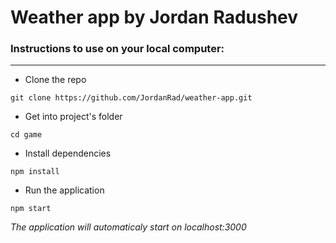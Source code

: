 Weather app by Jordan Radushev 
===================

### Instructions to use on your local computer: ###
---------------
* Clone the repo 
```
git clone https://github.com/JordanRad/weather-app.git
```
* Get into project's folder 
```
cd game
```
* Install dependencies 
```
npm install
```

* Run the application 
```
npm start
```
*The application will automaticaly start on localhost:3000*
